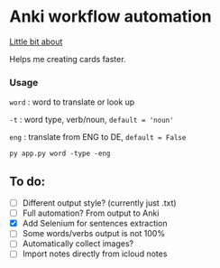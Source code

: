 # Anki workflow automation

[Little bit about](https://www.peterhrncirik.com/blog/automating-my-anki-workflow/)

Helps me creating cards faster.

### Usage

`word` : word to translate or look up

`-t` :  word type, verb/noun, `default = 'noun'`

`eng` : translate from ENG to DE, `default = False`


`py app.py word -type -eng`

## To do:

* [ ] Different output style? (currently just .txt)
* [ ] Full automation? From output to Anki
* [x] Add Selenium for sentences extraction
* [ ] Some words/verbs output is not 100%
* [ ] Automatically collect images?
* [ ] Import notes directly from icloud notes
